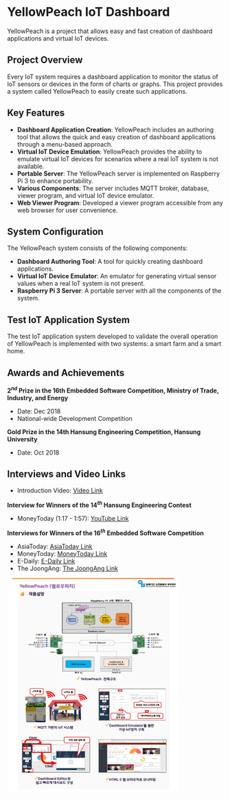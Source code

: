 # YellowPeach IoT Dashboard

YellowPeach is a project that allows easy and fast creation of dashboard applications and virtual IoT devices.

## Project Overview

Every IoT system requires a dashboard application to monitor the status of IoT sensors or devices in the form of charts or graphs. This project provides a system called YellowPeach to easily create such applications.

## Key Features

- **Dashboard Application Creation**: YellowPeach includes an authoring tool that allows the quick and easy creation of dashboard applications through a menu-based approach.
- **Virtual IoT Device Emulation**: YellowPeach provides the ability to emulate virtual IoT devices for scenarios where a real IoT system is not available.
- **Portable Server**: The YellowPeach server is implemented on Raspberry Pi 3 to enhance portability.
- **Various Components**: The server includes MQTT broker, database, viewer program, and virtual IoT device emulator.
- **Web Viewer Program**: Developed a viewer program accessible from any web browser for user convenience.

## System Configuration

The YellowPeach system consists of the following components:

- **Dashboard Authoring Tool**: A tool for quickly creating dashboard applications.
- **Virtual IoT Device Emulator**: An emulator for generating virtual sensor values when a real IoT system is not present.
- **Raspberry Pi 3 Server**: A portable server with all the components of the system.

## Test IoT Application System

The test IoT application system developed to validate the overall operation of YellowPeach is implemented with two systems: a smart farm and a smart home.

## Awards and Achievements

**2$^{nd}$ Prize in the 16th Embedded Software Competition, Ministry of Trade, Industry, and Energy**
- Date: Dec 2018
- National-wide Development Competition

**Gold Prize in the 14th Hansung Engineering Competition, Hansung University**
- Date: Oct 2018


## Interviews and Video Links
- Introduction Video: [Video Link](https://youtu.be/d1gSSu9ziXg)
  
**Interview for Winners of the 14$^{th}$ Hansung Engineering Contest**
- MoneyToday (1:17 - 1:57): [YouTube Link](https://www.youtube.com/watch?v=S7IDEu4fIyc)

**Interviews for Winners of the 16$^{th}$ Embedded Software Competition**
- AsiaToday: [AsiaToday Link](http://www.asiatoday.co.kr/view.php?key=20190102010000958)
- MoneyToday: [MoneyToday Link](http://news.mt.co.kr/mtview.php?no=2019010209507455004)
- E-Daily: [E-Daily Link](https://m.edaily.co.kr/news/Read?newsId=03109446622354112&mediaCodeNo=257#forward)
- The JoongAng: [The JoongAng Link](https://news.joins.com/article/23255264)



<img src="./images/intro_page.jpg" alt="YellowPeach" width="400" height="500">



